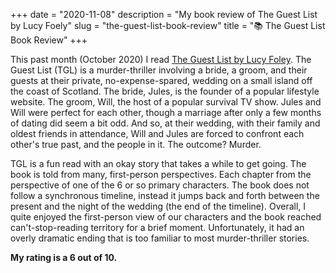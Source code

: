 +++
date = "2020-11-08"
description = "My book review of The Guest List by Lucy Foely"
slug = "the-guest-list-book-review"
title = "📚 The Guest List Book Review"
+++

This past month (October 2020) I read [The Guest List by Lucy Foley](https://micro.blog/books/0062868934?title=Guest+List&author=Lucy+Foley&isbn=0062868934). 
The Guest List (TGL) is a murder-thriller involving a bride, a groom, and their guests at their private, no-expense-spared, wedding on a small island off 
the coast of Scotland. The bride, Jules, is the founder of a popular lifestyle website. The groom, Will, the host of a popular survival TV show. Jules and 
Will were perfect for each other, though a marriage after only a few months of dating did seem a bit odd. And so, at their wedding, with their family and 
oldest friends in attendance, Will and Jules are forced to confront each other's true past, and the people in it. The outcome? Murder. 

TGL is a fun read with an okay story that takes a while to get going. The book is told from many, first-person perspectives. Each chapter from the 
perspective of one of the 6 or so primary characters. The book does not follow a synchronous timeline, instead it jumps back and forth between the 
present and the night of the wedding (the end of the timeline). Overall, I quite enjoyed the first-person view of our characters and the book 
reached can't-stop-reading territory for a brief moment. Unfortunately, it had an overly dramatic ending that is too familiar to most murder-thriller 
stories. 

__My rating is a 6 out of 10.__

